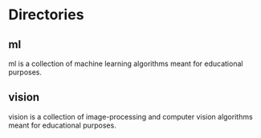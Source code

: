 # Directories

## ml
ml is a collection of machine learning algorithms meant for educational purposes. 

## vision
vision is a collection of image-processing and computer vision algorithms
meant for educational purposes.